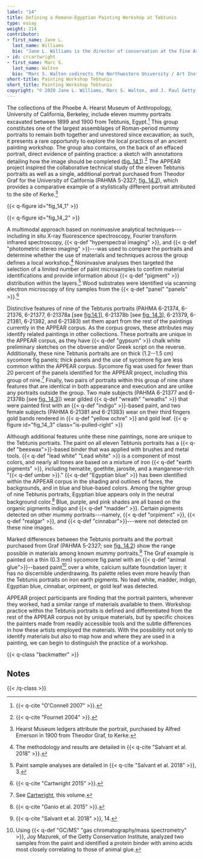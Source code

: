```yaml
---
label: "14"
title: Defining a Romano-Egyptian Painting Workshop at Tebtunis
type: essay
weight: 214
contributor:
- first_name: Jane L.
  last_name: Williams
  bio: "Jane L. Williams is the director of conservation at the Fine Arts Museums of San Francisco. She received an MA in art history and diploma in conservation from the Institute of Fine Arts at New York University. Williams has held positions and fellowships as an objects conservator at the Phoebe A. Hearst Museum of Anthropology, the Asian Art Museum of San Francisco, the Brooklyn Museum, the Virginia Museum of Fine Arts, and the Walters Art Museum."
- id: crcartwright
- first_name: Marc S.
  last_name: Walton
  bio: "Marc S. Walton codirects the Northwestern University / Art Institute of Chicago Center for Scientific Studies in the Arts (NU-ACCESS), and he is a research professor of materials science at Northwestern's McCormick School of Engineering and (by courtesy) of art history at Northwestern University. At NU-ACCESS, he is leading several scientific research projects in collaboration with museums. His research interests are primarily focused on the trade and manufacture of objects and on the development of the use of imaging technologies in the field of conservation science. Before joining NU-ACCESS, he was an associate scientist conducting scientific research on antiquities at the J. Paul Getty Museum."
short-title: Painting Workshop Tebtunis
short_title: Painting Workshop Tebtunis
copyright: "© 2020 Jane L. Williams, Marc S. Walton, and J. Paul Getty Trust. Originally published in *Mummy Portraits of Roman Egypt: Emerging Research from the APPEAR Project* © 2020 J. Paul Getty Trust, www.getty.edu/publications/mummyportraits (licensed under CC BY 4.0)."
---
```


The collections of the Phoebe A. Hearst Museum of Anthropology, University of California, Berkeley, include eleven mummy portraits excavated between 1899 and 1900 from Tebtunis, Egypt.[^1] This group constitutes one of the largest assemblages of Roman-period mummy portraits to remain both together and unrestored since excavation; as such, it presents a rare opportunity to explore the local practices of an ancient painting workshop. The group also contains, on the back of an effaced portrait, direct evidence of painting practice: a sketch with annotations detailing how the image should be completed ([fig. 14.1](#fig_14_1)).[^2] The APPEAR project inspired the collaborative technical study of the eleven Tebtunis portraits as well as a single, additional portrait purchased from Theodor Graf for the University of California (PAHMA 5-2327; [fig. 14.2](#fig_14_2)), which provides a comparative example of a stylistically different portrait attributed to the site of Kerke.[^3]

{{< q-figure id="fig_14_1" >}}

{{< q-figure id="fig_14_2" >}}

A multimodal approach based on noninvasive analytical techniques---including in situ X-ray fluorescence spectroscopy, Fourier transform infrared spectroscopy, {{< q-def "hyperspectral imaging" >}}, and {{< q-def "photometric stereo imaging" >}}---was used to compare the portraits and determine whether the use of materials and techniques across the group defines a local workshop.[^4] Noninvasive analyses then targeted the selection of a limited number of paint microsamples to confirm material identifications and provide information about {{< q-def "pigment" >}} distribution within the layers.[^5] Wood substrates were identified via scanning electron microscopy of tiny samples from the {{< q-def "panel" "panels" >}}.[^6]

Distinctive features of nine of the Tebtunis portraits (PAHMA 6-21374, 6-21376, 6-21377, 6-21378a [see [fig.14.1](#fig_14_1)], 6-21378b [see [fig. 14.3](#fig_14_3)], 6-21379, 6-21381, 6-21382, and 6-21383) set them apart from the rest of the paintings currently in the APPEAR corpus. As the corpus grows, these attributes may identify related paintings in other collections. These portraits are unique in the APPEAR corpus, as they have {{< q-def "gypsum" >}} chalk white preliminary sketches on the obverse and/or Greek script on the reverse. Additionally, these nine Tebtunis portraits are on thick (1.2--1.5 cm) sycomore fig panels; thick panels and the use of sycomore fig are less common within the APPEAR corpus. Sycomore fig was used for fewer than 20 percent of the panels identified for the APPEAR project, including this group of nine.[^7] Finally, two pairs of portraits within this group of nine share features that are identical in both appearance and execution and are unlike any portraits outside the group. Two male subjects (PAHMA 6-21377 and 6-21378b [see [fig. 14.3](#fig_14_3)]) wear gilded {{< q-def "wreath" "wreaths" >}} that were painted first with an {{< q-def "indigo" >}}-based paint, and two female subjects (PAHMA 6-21381 and 6-21383) wear on their third fingers gold bands rendered in {{< q-def "yellow ochre" >}} and gold leaf.
{{< q-figure id="fig_14_3" class="is-pulled-right" >}}

Although additional features unite these nine paintings, none are unique to the Tebtunis portraits. The paint on all eleven Tebtunis portraits has a {{< q-def "beeswax">}}-based binder that was applied with brushes and metal tools. {{< q-def "lead white" "Lead white" >}} is a component of most colors, and nearly all tones are based on a mixture of iron {{< q-def "earth pigments" >}}, including hematite, goethite, jarosite, and a manganese-rich "{{< q-def umber >}}." {{< q-def "Egyptian blue" >}} has been identified within the APPEAR corpus in the shading and outlines of faces, the backgrounds, and in blue and blue-based colors. Among the tighter group of nine Tebtunis portraits, Egyptian blue appears only in the neutral background color.[^8] Blue, purple, and pink shades are all based on the organic pigments indigo and {{< q-def "madder" >}}. Certain pigments detected on other mummy portraits---namely, {{< q-def "orpiment" >}}, {{< q-def "realgar" >}}, and {{< q-def "cinnabar">}}---were not detected on these nine images.

Marked differences between the Tebtunis portraits and the portrait purchased from Graf (PAHMA 5-2327; see [fig. 14.2](#fig_14_2)) show the range possible in materials among known mummy portraits.[^9] The Graf example is painted on a thin (0.3 mm) sycomore fig panel with an {{< q-def "animal glue">}}--based paint[^10] over a white, calcium sulfate foundation layer; it has no discernible underdrawing. Its palette relies even more heavily than the Tebtunis portraits on iron earth pigments. No lead white, madder, indigo, Egyptian blue, cinnabar, orpiment, or gold leaf was detected.

APPEAR project participants are finding that the portrait painters, wherever they worked, had a similar range of materials available to them. Workshop practice within the Tebtunis portraits is defined and differentiated from the rest of the APPEAR corpus not by unique materials, but by specific choices the painters made from readily accessible tools and the subtle differences in how these artists employed the materials. With the possibility not only to identify materials but also to map how and where they are used in a painting, we can begin to distinguish the practice of a workshop.

{{< q-class "backmatter" >}}
## Notes
{{< /q-class >}}

[^1]: {{< q-cite "O'Connell 2007" >}}.

[^2]: {{< q-cite "Fournet 2004" >}}.

[^3]: Hearst Museum ledgers attribute the portrait, purchased by Alfred Emerson in 1900 from Theodor Graf, to Kerke.

[^4]: The methodology and results are detailed in {{< q-cite "Salvant et al. 2018" >}}.

[^5]: Paint sample analyses are detailed in {{< q-cite "Salvant et al. 2018" >}}, 3.

[^6]: {{< q-cite "Cartwright 2015" >}}.

[^7]: See [Cartwright](/part-one/2/), this volume.

[^8]: {{< q-cite "Ganio et al. 2015" >}}.

[^9]: {{< q-cite "Salvant et al. 2018" >}}, 14.

[^10]: Using {{< q-def "GC/MS" "gas chromatography/mass spectrometry" >}}, Joy Mazurek, of the Getty Conservation Institute, analyzed two samples from the paint and identified a protein binder with amino acids most closely correlating to those of animal glue.

